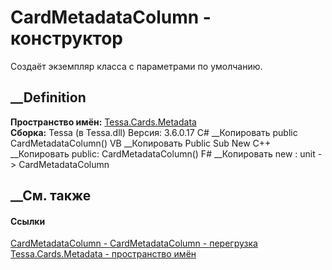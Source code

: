 # CardMetadataColumn - конструктор
Создаёт экземпляр класса с параметрами по умолчанию.
##  __Definition
 **Пространство имён:** [Tessa.Cards.Metadata](N_Tessa_Cards_Metadata.htm)  
 **Сборка:** Tessa (в Tessa.dll) Версия: 3.6.0.17
C# __Копировать
     public CardMetadataColumn()
VB __Копировать
     Public Sub New
C++ __Копировать
     public:
    CardMetadataColumn()
F# __Копировать
     new : unit -> CardMetadataColumn
##  __См. также
#### Ссылки
[CardMetadataColumn - ](T_Tessa_Cards_Metadata_CardMetadataColumn.htm)
[CardMetadataColumn -
перегрузка](Overload_Tessa_Cards_Metadata_CardMetadataColumn__ctor.htm)
[Tessa.Cards.Metadata - пространство имён](N_Tessa_Cards_Metadata.htm)
